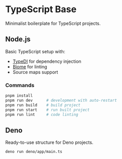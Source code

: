 # TypeScript Base

Minimalist boilerplate for TypeScript projects.

## Node.js

Basic TypeScript setup with:

- [TypeDI](https://github.com/typestack/typedi) for dependency injection
- [Biome](https://biomejs.dev/) for linting
- Source maps support

### Commands

```bash
pnpm install
pnpm run dev      # development with auto-restart
pnpm run build    # build project
pnpm run start    # run built project
pnpm run lint     # code linting
```

## Deno

Ready-to-use structure for Deno projects.

```bash
deno run deno/app/main.ts
```
